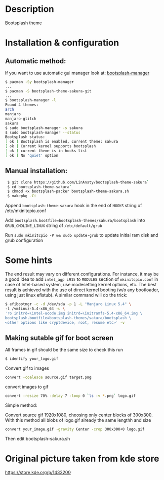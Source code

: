 # Description
Bootsplash theme

# Installation & configuration

## Automatic method:
If you want to use automatic gui manager look at: [bootsplash-manager](`https://github.com/ANDRoid7890/bootsplash-manager`)
```bash 
$ pacman -Sy bootsplash-manager
...
$ pacman -S bootsplash-theme-sakura-git
...
$ bootsplash-manager -l
Found 4 themes:
arch
manjaro
manjaro-glitch
sakura
$ sudo bootsplash-manager -s sakura
$ sudo bootsplash-manager --status
Bootsplash status:
[ ok ] Bootsplash is enabled, current theme: sakura
[ ok ] Current kernel supports bootsplash
[ ok ] current theme is in hooks list
[ ok ] No 'quiet' option
```

## Manual installation:
```bash
 $ git clone https://github.com/LinAnsty/bootsplash-theme-sakura`
 $ cd bootsplash-theme-sakura`
 $ chmod +x bootsplash-packer bootsplash-theme-sakura.sh
 $ makepkg -Ci
```
 Append `bootsplash-theme-sakura` hook in the end of `HOOKS` string of /etc/mkinitcpio.conf

 Add `bootsplash.bootfile=bootsplash-themes/sakura/bootsplash` into `GRUB_CMDLINE_LINUX` string of `/etc/default/grub`

 Run `sudo mkinitcpio -P && sudo update-grub` to update initial ram disk and grub configuration

# Some hints

The end result may vary on different configurations. For instance, it may be a good idea to add `intel_agp i915` to `MODULES` section of `mkinitcpio.conf` in case of Intel-based system, use modesetting kernel options, etc. The best result is achieved with the use of direct kernel booting (w/o any bootloader, using just linux efistub). A similar command will do the trick:

```bash
$ efibootmgr -c -d /dev/sda -p 1 -L "Manjaro Linux 5.4" \
-l /vmlinuz-5.4-x86_64 -u \
'ro initrd=\intel-ucode.img initrd=\initramfs-5.4-x86_64.img \
bootsplash.bootfile=bootsplash-themes/sakura/bootsplash \
<other options like cryptdevice, root, resume etc>' -v
```

## Making sutable gif for boot screen

All frames in gif should be the same size to check this run 
```bash
$ identify your_logo.gif
```

Convert gif to images 
```bash
convert -coalesce source.gif target.png
```

convert images to gif 
```bash
convert -resize 70% -delay 7 -loop 0 `ls -v *.png` logo.gif
```

Simple method:

Convert source gif 1920x1080, choosing only center blocks of 300x300.
With this method all blobs of logo.gif already the same lengthh and size

```bash
convert your_image.gif -gravity Center -crop 300x300+0 logo.gif
```

Then edit bootsplash-sakura.sh

# Original picture taken from kde store
https://store.kde.org/p/1433200
